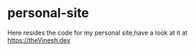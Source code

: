 # personal-site
Here resides the code for my personal site,have a look at it at https://theVinesh.dev
